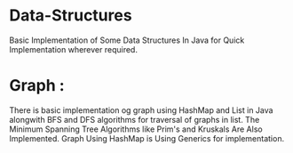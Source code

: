 # Data-Structures
Basic Implementation of Some Data Structures In Java for Quick Implementation wherever required.

# Graph :
  There is basic implementation og graph using HashMap and List in Java alongwith BFS and DFS algorithms for traversal of graphs in list. The Minimum Spanning Tree Algorithms like Prim's and Kruskals Are Also Implemented. Graph Using HashMap is Using Generics for implementation.
